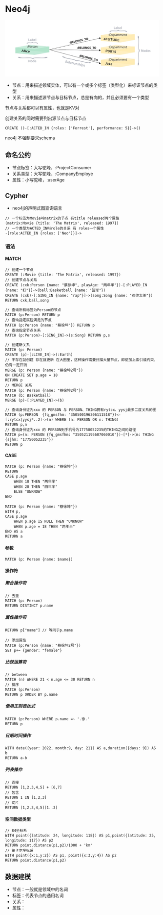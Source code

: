 # Neo4j

![202292172629](/assets/202292172629.jpg)

- 节点：用来描述领域实体，可以有一个或多个标签（类型化）来标识节点的类型
- 关系：用来描述源节点与目标节点，总是有向的，并且必须要有一个类型

节点与关系都可以有属性，也就是KV对

创建关系的同时需要列出源节点与目标节点

```cypher
CREATE ()-[:ACTED_IN {roles: ['Forrest'], performance: 5}]->()
```

neo4j 不强制要求schema

## 命名公约

- 节点标签：大写驼峰，:ProjectConsumer
- 关系类型：大写驼峰，:CompanyEmploye
- 属性：小写驼峰，:userAge

## Cypher

- neo4j的声明式图查询语言

```cypher
// 一个标签为Movie叫matrix的节点 有title released两个属性
(matrix:Movie {title: 'The Matrix', released: 1997})
// 一个类型为ACTED_IN叫role的关系 有 roles一个属性
-[role:ACTED_IN {roles: ['Neo']}]->
```

### 语法

#### MATCH

```cypher
// 创建一个节点
CREATE (:Movie {title: 'The Matrix', released: 1997})
// 创建节点与关系
CREATE (cxk:Person {name: "蔡徐坤", playAge: "两年半"})-[:PLAYED_IN {name: "打"}]->(ball:Basketball {name: "篮球"})
CREATE (cxk)-[:SING_IN {name: "rap"}]->(song:Song {name: "鸡你太美"})
RETURN cxk,ball,song
```

```cypher
// 查询所有标签为Person的节点
MATCH (p:Person) RETURN p
// 查询指定属性满足的节点
MATCH (p:Person {name: "蔡徐坤"}) RETURN p
// 查询指定节点关系
MATCH (p:Person)-[:SING_IN]->(s:Song) RETURN p,s
```

```cypher
// 创建新关系
MATCH (p: Person)
CREATE (p)-[:LIVE_IN]->(:Earth)
// 不存在就创建 存在就更新 在大图里，这种操作需要扫描大量节点，即使加上索引或约束，仍有一定开销
MERGE (p: Person {name: "蔡徐坤2号"})
ON CREATE SET p.age = 18
RETURN p
// MERGE 关系
MATCH (p: Person {name: "蔡徐坤2号"})
MATCH (b: Basketball)
MERGE (p)-[:PLAYED_IN]->(b)
```

```cypher
// 查询身份证为xxx 的 PERSON 与 PERSON、THING拥有rytcx、yysj最多二度关系的图
MATCH (p:PERSON  {fq_gmsfhm: "350500196306111518"})<-[:rytcx|yysj*..2]->(n) WHERE (n: PERSON OR n: THING)
RETURN p,n
// 查询身份证为xxx 的 PERSON到手机号为17750052235的THING之间的路径
MATCH p=(n: PERSON {fq_gmsfhm: "350521195607060010"})-[*]->(m: THING {sjhm: "17750052235"})
RETURN p
```

#### CASE

```cypher
MATCH (p: Person {name: "蔡徐坤"})
RETURN 
CASE p.age
    WHEN 18 THEN "两年半"
    WHEN 20 THEN "四年半"
    ELSE "UNKNOW"
END

MATCH (p: Person {name: "蔡徐坤"})
WITH p,
CASE p.age
    WHEN p.age IS NULL THEN "UNKNOW"
    WHEN p.age = 18 THEN "两年半"
END AS a
RETURN a
```

#### 参数

```cypher
MATCH (p: Person {name: $name})
```

#### 操作符

##### 聚合操作符

```cypher
// 去重
MATCH (p: Person)
RETURN DISTINCT p.name
```

##### 属性操作符

```cypher
RETURN p["name"] // 等同于p.name

// 添加属性
MATCH (p:Person {name: "蔡徐坤2号"})
SET p+= {gender: "female"}
```

##### 比较运算符

```cypher
// between
MATCH (n) WHERE 21 < n.age <= 30 RETURN n
// 排序
MATCH (p:Person)
RETURN p ORDER BY p.name
```

##### 使用正则表达式

```cypher
MATCH (p:Person) WHERE p.name =~ '.徐.'
RETURN p
```

##### 日期时间操作

```cypher
WITH date({year: 2022, month:9, day: 21}) AS a,duration({days: 9}) AS b
RETURN a-b
```

##### 列表操作

```cypher
// 连接
RETURN [1,2,3,4,5] + [6,7]
// 包含
RETURN 1 IN [1,2,3]
// 切片
RETURN [1,2,3,4,5][1..3]
```

#### 空间数据类型

```cypher
// 84坐标系
WITH point({latitude: 24, longitude: 118}) AS p1,point({latitude: 25, longitude: 117}) AS p2
RETURN point.distance(p1,p2)/1000 + 'km'
// 笛卡尔坐标系
WITH point({x:1,y:2}) AS p1, point({x:3,y:4}) AS p2
RETURN point.distance(p1,p2)
```

## 数据建模

- 节点：一般就是领域中的名词
- 标签：代表节点的通用名词
- 关系：
- 属性：
